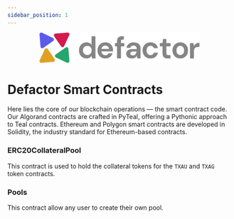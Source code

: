 ```yaml
---
sidebar_position: 1
---
```


<p align="center">

  <img src="https://raw.githubusercontent.com/defactor-com/.github/main/workflows/images/defactor-logo-grey.png" width="360" alt="Defactor Logo" />

</p>

# Defactor Smart Contracts

Here lies the core of our blockchain operations — the smart contract code. Our Algorand contracts are crafted in PyTeal, offering a Pythonic approach to Teal contracts. Ethereum and Polygon smart contracts are developed in Solidity, the industry standard for Ethereum-based contracts.

### ERC20CollateralPool

This contract is used to hold the collateral tokens for the `TXAU` and `TXAG` token contracts.

### Pools

This contract allow any user to create their own pool.